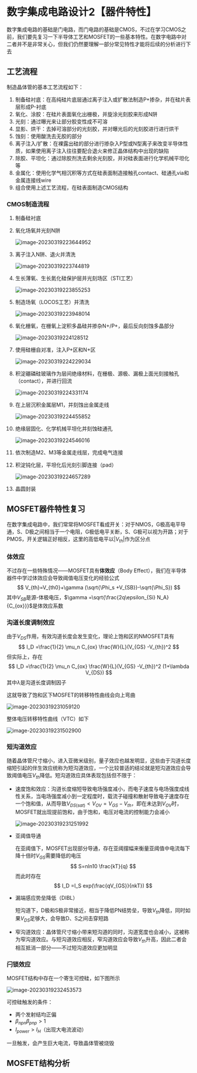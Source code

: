 # 数字集成电路设计2【器件特性】

数字集成电路的基础是门电路，而门电路的基础是CMOS，不过在学习CMOS之前，我们要先复习一下半导体工艺和MOSFET的一些基本特性。在数字电路中对二者并不是非常关心，但我们仍然要理解一部分常见特性才能将后续的分析进行下去

## 工艺流程

制造晶体管的基本工艺流程如下：

1. 制备硅衬底：在高纯硅片底层通过离子注入或扩散法制造P+掺杂，并在硅片表层形成P-衬底
2. 氧化、涂胶：在硅片表面氧化出栅极，并旋涂光刻胶来形成N阱
3. 光刻：通过曝光来让部分胶变性成不可溶
4. 显影、烘干：去掉可溶部分的光刻胶，并对曝光后的光刻胶进行进行烘干
5. 蚀刻：使用酸洗去无胶的部分
6. 离子注入/扩散：在裸露出硅的部分进行掺杂入P型或N型离子来改变半导体性质，如果使用离子注入往往要配合退火来修正晶体结构中出现的缺陷
7. 除胶、平坦化：通过除胶剂洗去剩余光刻胶，并对硅表面进行化学机械平坦化等
8. 金属化：使用化学气相沉积等方式在硅表面制造接触孔contact、硅通孔via和金属连接线wire
9. 组合使用上述工艺流程，在硅表面制造CMOS结构

### CMOS制造流程

1. 制备硅衬底

2. 氧化场氧并光刻N阱

    ![image-20230319223644952](数字集成电路设计2【器件特性】.assets/image-20230319223644952.png)

3. 离子注入N阱、退火并清洗

    ![image-20230319223744819](数字集成电路设计2【器件特性】.assets/image-20230319223744819.png)

4. 生长薄氧、生长氮化硅保护层并光刻场区（STI工艺）

    ![image-20230319223855253](数字集成电路设计2【器件特性】.assets/image-20230319223855253.png)

5. 制造场氧（LOCOS工艺）并清洗

    ![image-20230319223948014](数字集成电路设计2【器件特性】.assets/image-20230319223948014.png)

6. 氧化栅氧，在栅氧上淀积多晶硅并掺杂N+/P+，最后反向刻蚀多晶部分

    ![image-20230319224128512](数字集成电路设计2【器件特性】.assets/image-20230319224128512.png)

7. 使用硅栅自对准，注入P+区和N+区

    ![image-20230319224229034](数字集成电路设计2【器件特性】.assets/image-20230319224229034.png)

8. 积淀硼磷硅玻璃作为层间绝缘材料，在栅极、源极、漏极上面光刻接触孔（contact），并进行回流

    ![image-20230319224331174](数字集成电路设计2【器件特性】.assets/image-20230319224331174.png)

9. 在上层沉积金属层M1，并刻蚀出金属走线

    ![image-20230319224455852](数字集成电路设计2【器件特性】.assets/image-20230319224455852.png)

10. 绝缘层固化、化学机械平坦化并刻蚀硅通孔

    ![image-20230319224546016](数字集成电路设计2【器件特性】.assets/image-20230319224546016.png)

11. 依次制造M2、M3等金属走线层，完成电气连接

12. 积淀钝化层，平坦化后光刻引脚连接（pad）

    ![image-20230319224657289](数字集成电路设计2【器件特性】.assets/image-20230319224657289.png)

13. 晶圆封装

## MOSFET器件特性复习

在数字集成电路中，我们常常将MOSFET看成开关：对于NMOS，G极高电平导通，S、D极之间相当于一个电阻，G极低电平关断，S、G极可以视为开路；对于PMOS，开关逻辑正好相反，这里的高低电平以$|V_{th}|$作为区分点

### 体效应

不过存在一些特殊情况——MOSFET具有**体效应**（Body Effect），我们在半导体器件中学过体效应会导致阈值电压变化的经验公式
$$
V_{th}=V_{th0}+\gamma (\sqrt{\Phi_s +V_{SB}}-\sqrt{\Phi_S})
$$
其中$V_{SB}$是源-体极电压，$\gamma =\sqrt{\frac{2q\epsilon_{Si} N_A}{C_{ox}}}$是体效应系数

### 沟道长度调制效应

由于$V_{DS}$作用，有效沟道长度会发生变化，理论上饱和区的NMOSFET具有
$$
I_D =\frac{1}{2} \mu_n C_{ox} \frac{W}{L}(V_{GS} -V_{th})^2
$$
但实际上，存在
$$
I_D =\frac{1}{2} \mu_n C_{ox} \frac{W}{L}(V_{GS} -V_{th})^2 (1+\lambda V_{DS})
$$
其中$\lambda$是沟道长度调制因子

这就导致了饱和区下MOSFET的转移特性曲线会向上弯曲

![image-20230319231059120](数字集成电路设计2【器件特性】.assets/image-20230319231059120.png)

整体电压转移特性曲线（VTC）如下

![image-20230319231502900](数字集成电路设计2【器件特性】.assets/image-20230319231502900.png)

### 短沟道效应

随着晶体管尺寸缩小，进入亚微米级别，量子效应也越发明显，这些由于沟道长度缩短引起的伴生效应统称为短沟道效应，一个比较普适的结论就是短沟道效应会导致阈值电压$V_{th}$降低。短沟道效应具体表现包括但不限于：

* 速度饱和效应：沟道长度缩短导致电场强度减小，而电子速度与电场强度成线性关系，当电场强度减小到一定程度时，载流子碰撞和散射导致电子速度存在一个饱和值，从而导致$V_{DS(sat)} < V_{OV}=V_{GS}-V_{th}$，即在未达到$V_{OV}$时，MOSFET就出现提前饱和，由于饱和，电压对电流的控制能力会减小

    ![image-20230319231251992](数字集成电路设计2【器件特性】.assets/image-20230319231251992.png)

* 亚阈值导通

    在亚阈值下，MOSFET出现部分导通，存在亚阈摆幅来衡量亚阈值中电流每下降十倍时$V_{GS}$需要降低的电压
    $$
    S=nln10 \frac{kT}{q}
    $$
    而此时存在
    $$
    I_D =I_S exp(\frac{qV_{GS}}{nkT})
    $$

* 漏端感应势垒降低（DIBL）

    短沟道下，D极和S极非常接近，相当于降低PN结势垒，导致$V_{th}$降低，同时如果$V_{DS}$足够大，会导致D、S之间击穿短路

* 窄沟道效应：晶体管尺寸缩小带来短沟道的同时，沟道宽度也会减小，这被称为窄沟道效应。与短沟道效应相反，窄沟道效应会导致$V_{th}$升高，因此二者会相互抵消一部分——不过短沟道效应更加明显

### 闩锁效应

MOSFET结构中存在一个寄生可控硅，如下图所示

![image-20230319232453573](数字集成电路设计2【器件特性】.assets/image-20230319232453573.png)

可控硅触发的条件：

* 两个发射结均正偏
* $\beta_{npn}\beta_{pnp}>1$
* $I_{power}>I_H$（出现大电流波动）

一旦触发，会产生巨大电流，导致晶体管被烧毁



## MOSFET结构分析